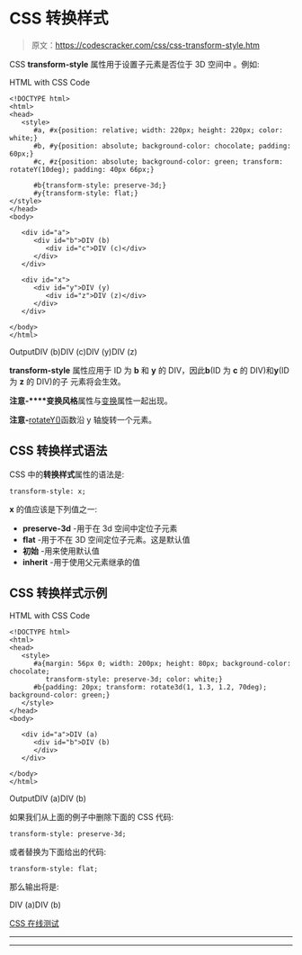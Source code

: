 # CSS 转换样式

> 原文：<https://codescracker.com/css/css-transform-style.htm>

CSS **transform-style** 属性用于设置子元素是否位于 3D 空间中 。例如:

HTML with CSS Code

```
<!DOCTYPE html>
<html>
<head>
   <style>
      #a, #x{position: relative; width: 220px; height: 220px; color: white;}
      #b, #y{position: absolute; background-color: chocolate; padding: 60px;}
      #c, #z{position: absolute; background-color: green; transform: rotateY(10deg); padding: 40px 66px;}

      #b{transform-style: preserve-3d;}
      #y{transform-style: flat;}
</style>
</head>
<body>

   <div id="a">
      <div id="b">DIV (b)
         <div id="c">DIV (c)</div>
      </div>
   </div>

   <div id="x">
      <div id="y">DIV (y)
         <div id="z">DIV (z)</div>
      </div>
   </div>

</body>
</html>
```

OutputDIV (b)DIV (c)DIV (y)DIV (z)

**transform-style** 属性应用于 ID 为 **b** 和 **y** 的 DIV，因此**b**(ID 为 **c** 的 DIV)和**y**(ID 为 **z** 的 DIV)的子 元素将会生效。

**注意-****变换风格**属性与[变换](/css/css-transform.htm)属性一起出现。

**注意-**[rotateY()](/css/css-rotatey-function.htm)函数沿 y 轴旋转一个元素。

## CSS 转换样式语法

CSS 中的**转换样式**属性的语法是:

```
transform-style: x;
```

**x** 的值应该是下列值之一:

*   **preserve-3d** -用于在 3d 空间中定位子元素
*   **flat** -用于不在 3D 空间定位子元素。这是默认值
*   **初始** -用来使用默认值
*   **inherit** -用于使用父元素继承的值

## CSS 转换样式示例

HTML with CSS Code

```
<!DOCTYPE html>
<html>
<head>
   <style>
      #a{margin: 56px 0; width: 200px; height: 80px; background-color: chocolate;
         transform-style: preserve-3d; color: white;}
      #b{padding: 20px; transform: rotate3d(1, 1.3, 1.2, 70deg); background-color: green;}
   </style>
</head>
<body>

   <div id="a">DIV (a)
      <div id="b">DIV (b)
      </div>
   </div>

</body>
</html>
```

OutputDIV (a)DIV (b)

如果我们从上面的例子中删除下面的 CSS 代码:

```
transform-style: preserve-3d;
```

或者替换为下面给出的代码:

```
transform-style: flat;
```

那么输出将是:

DIV (a)DIV (b)

[CSS 在线测试](/exam/showtest.php?subid=5)

* * *

* * *